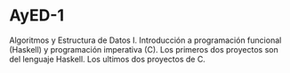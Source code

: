 # AyED-1
Algoritmos y Estructura de Datos I.
Introducción a programación funcional (Haskell) y programación imperativa (C).
Los primeros dos proyectos son del lenguaje Haskell. Los ultimos dos proyectos de C.
